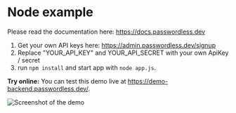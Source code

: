 # Node example

Please read the documentation here: https://docs.passwordless.dev

1. Get your own API keys here: https://admin.passwordless.dev/signup
2. Replace "YOUR_API_KEY" and YOUR_API_SECRET with your own ApiKey / secret
3. run `npm install` and start app with `node app.js`.

**Try online:** You can test this demo live at https://demo-backend.passwordless.dev/.

![Screenshot of the demo](https://user-images.githubusercontent.com/357283/238400654-8d2b67e3-4ec8-498a-bfc1-976918fd5414.png)
